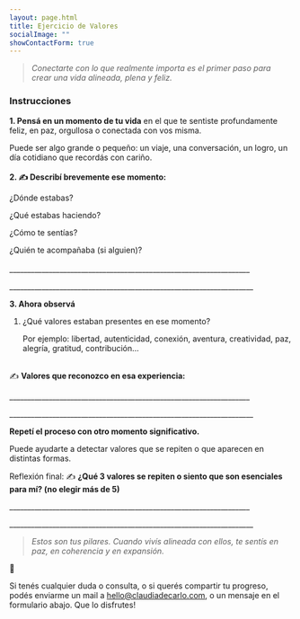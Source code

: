 ```yaml
---
layout: page.html
title: Ejercicio de Valores
socialImage: ""
showContactForm: true
---
```

> *Conectarte con lo que realmente importa es el primer paso para crear una vida alineada, plena y feliz.*

### Instrucciones

**1. Pensá en un momento de tu vida** en el que te sentiste profundamente feliz, en paz, orgullosa o conectada con vos misma.

Puede ser algo grande o pequeño: un viaje, una conversación, un logro, un día cotidiano que recordás con cariño.\
\
**2. ✍️ Describí brevemente ese momento:**

¿Dónde estabas?

¿Qué estabas haciendo?

¿Cómo te sentías?

¿Quién te acompañaba (si alguien)?\
\
\_\_\_\_\_\_\_\_\_\_\_\_\_\_\_\_\_\_\_\_\_\_\_\_\_\_\_\_\_\_\_\_\_\_\_\_\_\_\_\_\_\_\_\_\_\_\_\_\_\_\_\_\_\_\_\_\_\_\_\_\_\_\_\_\_\__

\_\_\_\_\_\_\_\_\_\_\_\_\_\_\_\_\_\_\_\_\_\_\_\_\_\_\_\_\_\_\_\_\_\_\_\_\_\_\_\_\_\_\_\_\_\_\_\_\_\_\_\_\_\_\_\_\_\_\_\_\_\_\_\_\_\_\_\_


**3. Ahora observá** 

1. ¿Qué valores estaban presentes en ese momento?

   Por ejemplo: libertad, autenticidad, conexión, aventura, creatividad, paz, alegría, gratitud, contribución…

\
✍️ **Valores que reconozco en esa experiencia:**

\_\_\_\_\_\_\_\_\_\_\_\_\_\_\_\_\_\_\_\_\_\_\_\_\_\_\_\_\_\_\_\_\_\_\_\_\_\_\_\_\_\_\_\_\_\_\_\_\_\_\_\_\_\_\_\_\_\_\_\_\_\_\_\_\_\__

\_\_\_\_\_\_\_\_\_\_\_\_\_\_\_\_\_\_\_\_\_\_\_\_\_\_\_\_\_\_\_\_\_\_\_\_\_\_\_\_\_\_\_\_\_\_\_\_\_\_\_\_\_\_\_\_\_\_\_\_\_\_\_\_\_\_\_\_


**Repetí el proceso con otro momento significativo.**

Puede ayudarte a detectar valores que se repiten o que aparecen en distintas formas.


Reflexión final:
✍️ **¿Qué 3 valores se repiten o siento que son esenciales para mí? (no elegir más de 5)**

\_\_\_\_\_\_\_\_\_\_\_\_\_\_\_\_\_\_\_\_\_\_\_\_\_\_\_\_\_\_\_\_\_\_\_\_\_\_\_\_\_\_\_\_\_\_\_\_\_\_\_\_\_\_\_\_\_\_\_\_\_\_\_\_\_\__

\_\_\_\_\_\_\_\_\_\_\_\_\_\_\_\_\_\_\_\_\_\_\_\_\_\_\_\_\_\_\_\_\_\_\_\_\_\_\_\_\_\_\_\_\_\_\_\_\_\_\_\_\_\_\_\_\_\_\_\_\_\_\_\_\_\_\_\_

> *Estos son tus pilares. Cuando vivís alineada con ellos, te sentís en paz, en coherencia y en expansión.*

💌

Si tenés cualquier duda o consulta, o si querés compartir tu progreso, podés enviarme un mail a hello@claudiadecarlo.com, o un mensaje en el formulario abajo. Que lo disfrutes!
